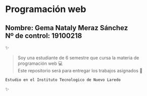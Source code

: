 # Programación web  


**Nombre:** Gema Nataly Meraz Sánchez  
**Nº de control:** 19100218  
-----------
  
:sparkles:
> Soy una estudiante de 6 semestre que cursa la materia de programación web :computer:  
> Este repositorio será para entregar los trabajos asignados :open_file_folder:

`Estudio en el Instituto Tecnologico de Nuevo Laredo`

:sparkles: